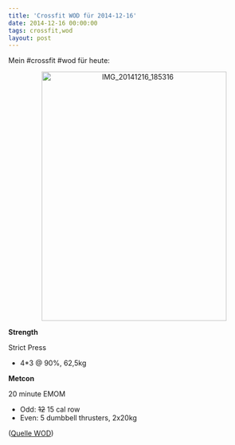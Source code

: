 ```yaml
---
title: 'Crossfit WOD für 2014-12-16'
date: 2014-12-16 00:00:00 
tags: crossfit,wod
layout: post
---
```

Mein #crossfit #wod für heute:

<center><a href="https://www.flickr.com/photos/cringe/16035424971" title="IMG_20141216_185316 by Carsten Ringe, on Flickr"><img src="https://farm8.staticflickr.com/7544/16035424971_8c3ff52fc6.jpg" width="371" height="500" alt="IMG_20141216_185316"></a></center>

**Strength**

Strict Press

* 4*3 @ 90%, 62,5kg

**Metcon**

20 minute EMOM

* Odd: ~~12~~ 15 cal row
* Even: 5 dumbbell thrusters, 2x20kg

([Quelle WOD][0])

[0]: http://www.crossfithh.de/workouts--news/workout-wednesday49

